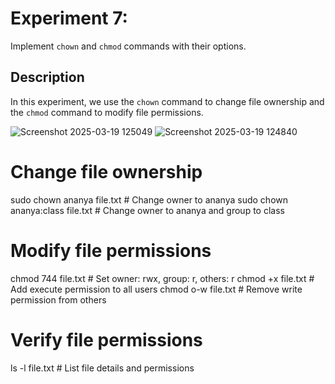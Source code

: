 # Experiment 7:  
Implement `chown` and `chmod` commands with their options.  

## Description  
In this experiment, we use the `chown` command to change file ownership and  
the `chmod` command to modify file permissions.  

![Screenshot 2025-03-19 125049](https://github.com/user-attachments/assets/fae859bc-2bb3-40d8-bad3-837f3f76f1ed)
![Screenshot 2025-03-19 124840](https://github.com/user-attachments/assets/41f2b596-bb64-4200-af03-2cbe606be2c3)

# Change file ownership
sudo chown ananya file.txt          # Change owner to ananya
sudo chown ananya:class file.txt    # Change owner to ananya and group to class

# Modify file permissions
chmod 744 file.txt   # Set owner: rwx, group: r, others: r
chmod +x file.txt    # Add execute permission to all users
chmod o-w file.txt   # Remove write permission from others

# Verify file permissions
ls -l file.txt       # List file details and permissions

